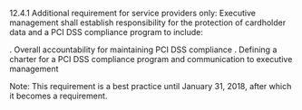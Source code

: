 12.4.1 Additional requirement for service 
providers only: Executive management 
shall establish responsibility for the 
protection of cardholder data and a PCI DSS 
compliance program to include: 

. Overall accountability for maintaining 
PCI DSS compliance 
. Defining a charter for a PCI DSS 
compliance program and 
communication to executive 
management 


 

Note: This requirement is a best practice 
until January 31, 2018, after which it 
becomes a requirement. 



